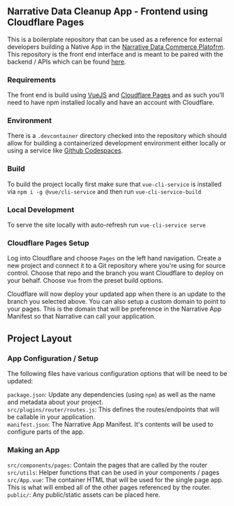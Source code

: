 ## Narrative Data Cleanup App - Frontend using Cloudflare Pages

This is a boilerplate repository that can be used as a reference for external developers building a Native App in the [Narrative Data Commerce Platofrm](https://app.narrative.io).  This repository is the front end interface and is meant to be paired with the backend / APIs which can be found [here](https://github.com/narrative-io/data-cleaner-backend-cloudflare-workers).

### Requirements
The front end is build using [VueJS](https://vuejs.org/) and [Cloudflare Pages](https://pages.cloudflare.com/) and as such you'll need to have npm installed locally and have an account with Cloudflare.

### Environment
There is a `.devcontainer` directory checked into the repository which should allow for building a containerized development environment either locally or using a service like [Github Codespaces](https://github.com/features/codespaces). 

### Build
To build the project locally first make sure that `vue-cli-service` is installed via `npm i -g @vue/cli-service` and then run `vue-cli-service-build`

### Local Development
To serve the site locally with auto-refresh run `vue-cli-service serve`

### Cloudflare Pages Setup
Log into Cloudflare and choose `Pages` on the left hand navigation.  Create a new project and connect it to a Git repository where you're using for source control.  Choose that repo and the branch you want Cloudflare to deploy on your behalf.  Choose `Vue` from the preset build options.

Cloudflare will now deploy your updated app when there is an update to the branch you selected above.  You can also setup a custom domain to point to your pages.  This is the domain that will be preference in the Narrative App Manifest so that Narrative can call your application.

## Project Layout

### App Configuration / Setup
The following files have various configuration options that will be need to be updated:<br>

`package.json`: Update any dependencies (using `npm`) as well as the name and metadata about your project.<br>
`src/plugins/router/routes.js`: This defines the routes/endpoints that will be callable in your application.<br>
`manifest.json`: The Narrative App Manifest.  It's contents will be used to configure parts of the app.

### Making an App
`src/components/pages`: Contain the pages that are called by the router<br>
`src/utils`: Helper functions that can be used in your components / pages<br>
`src/App.vue`: The container HTML that will be used for the single page app.  This is what will embed all of the other pages referenced by the router.<br>
`public/`: Any public/static assets can be placed here.<br>